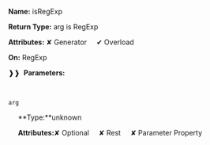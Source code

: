 **Name:** isRegExp

**Return Type:** arg is RegExp

**Attributes:** ✘ Generator&nbsp;&nbsp;&nbsp;&nbsp;&nbsp;✔ Overload

**On:** RegExp

❱❱&nbsp;&nbsp;**Parameters:**

&nbsp;&nbsp;&nbsp;&nbsp;&nbsp;
```
arg
```

&nbsp;&nbsp;&nbsp;&nbsp;&nbsp;**Type:**unknown

&nbsp;&nbsp;&nbsp;&nbsp;&nbsp;**Attributes:**✘ Optional&nbsp;&nbsp;&nbsp;&nbsp;&nbsp;✘ Rest&nbsp;&nbsp;&nbsp;&nbsp;&nbsp;✘ Parameter Property

